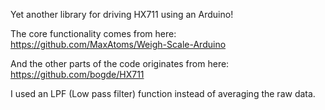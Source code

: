 Yet another library for driving HX711 using an Arduino!

The core functionality comes from here:
https://github.com/MaxAtoms/Weigh-Scale-Arduino

And the other parts of the code originates from here:
https://github.com/bogde/HX711

I used an LPF (Low pass filter) function instead of averaging the raw data.
